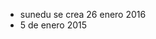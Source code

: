 

- sunedu se crea 26 enero 2016
- 5 de enero 2015
<!--stackedit_data:
eyJoaXN0b3J5IjpbLTE2NDYxNjYwMDBdfQ==
-->